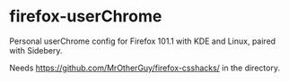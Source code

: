 # firefox-userChrome

Personal userChrome config for Firefox 101.1 with KDE and Linux, paired with Sidebery.

Needs https://github.com/MrOtherGuy/firefox-csshacks/ in the directory.